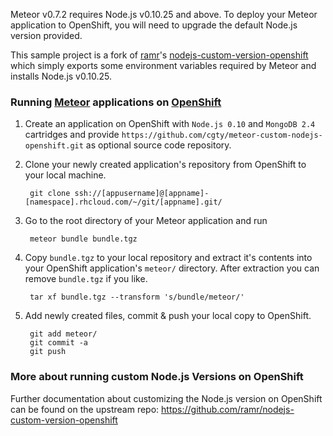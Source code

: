 Meteor v0.7.2 requires Node.js v0.10.25 and above. To deploy your Meteor application to OpenShift, you will need to upgrade the default Node.js version provided.

This sample project is a fork of [ramr](https://github.com/ramr/)'s [nodejs-custom-version-openshift](https://github.com/ramr/nodejs-custom-version-openshift) which simply exports some environment variables required by Meteor and installs Node.js v0.10.25.

### Running [Meteor](https://www.meteor.com/) applications on [OpenShift](https://www.openshift.com/)

1. Create an application on OpenShift with `Node.js 0.10` and `MongoDB 2.4` cartridges and provide `https://github.com/cgty/meteor-custom-nodejs-openshift.git` as optional source code repository.

2. Clone your newly created application's repository from OpenShift to your local machine.
        
        git clone ssh://[appusername]@[appname]-[namespace].rhcloud.com/~/git/[appname].git/

3. Go to the root directory of your Meteor application and run

        meteor bundle bundle.tgz

4. Copy `bundle.tgz` to your local repository and extract it's contents into your OpenShift application's `meteor/` directory. After extraction you can remove `bundle.tgz` if you like.
        
        tar xf bundle.tgz --transform 's/bundle/meteor/'

5. Add newly created files, commit & push your local copy to OpenShift.

        git add meteor/
        git commit -a
        git push

### More about running custom Node.js Versions on OpenShift

Further documentation about customizing the Node.js version on OpenShift can be found on the upstream repo: https://github.com/ramr/nodejs-custom-version-openshift
